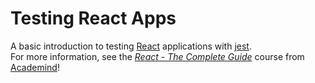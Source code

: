 # Testing React Apps

A basic introduction to testing [React](https://react.dev/) applications with [jest](https://jestjs.io/).<br />
For more information, see the _[React - The Complete Guide](https://www.udemy.com/course/react-the-complete-guide-incl-redux/)_ course from [Academind](https://academind.com)!